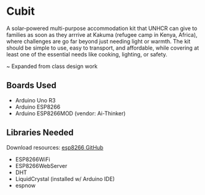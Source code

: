 # Cubit
A solar-powered multi-purpose accommodation kit that UNHCR can give to families as soon as they arrrive at Kakuma (refugee camp in Kenya, Africa), where challenges are go far beyond just needing light or warmth. The kit should be simple to use, easy to transport, and affordable, while covering at least one of the essential needs like cooking, lighting, or safety.

~ Expanded from class design work

## Boards Used
- Arduino Uno R3
- Arduino ESP8266
- Arduino ESP8266MOD (vendor: Ai-Thinker)

## Libraries Needed
Download resources: [esp8266 GitHub](https://github.com/esp8266/Arduino/tree/master/libraries)
- ESP8266WiFi
- ESP8266WebServer
- DHT
- LiquidCrystal (installed w/ Arduino IDE)
- espnow



